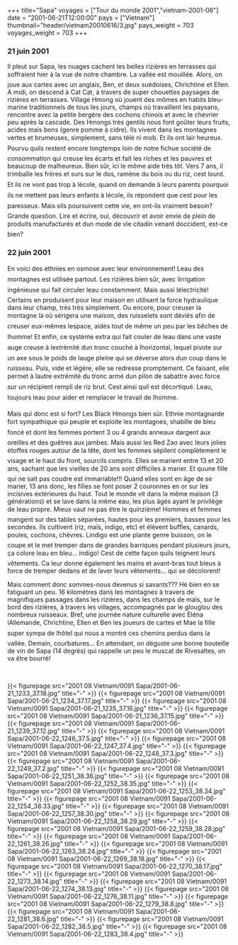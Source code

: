 +++
title="Sapa"
voyages = ["Tour du monde 2001","vietnam-2001-06"]
date = "2001-06-21T12:00:00"
pays = ["Vietnam"]
thumbnail="header/vietnam20010616/3.jpg"
pays_weight = 703
voyages_weight = 703
+++
### 21 juin 2001

Il pleut sur Sapa, les nuages cachent les belles rizières en terrasses qui 
soffraient hier à la vue de notre chambre. La vallée est mouillée. Alors, on 
joue aux cartes avec un anglais, Ben, et deux suédoises, Chrichtine et Ellen. 
A midi, on descend à Cat Cat, à travers de super chouettes paysages de rizières 
en terrasses. Village Hmong où jouent des mômes en habits bleu-marine traditionnels 
de tous les jours, champs où travaillent les paysans, rencontre avec la petite 
bergère des cochons chinois et avec le chevrier peu après la cascade. Des Hmongs 
très gentils nous font goûter leurs fruits, acides mais bons (genre pomme à 
cidre). Ils vivent dans les montagnes vertes et brumeuses, simplement, sans 
télé ni mob. Et ils ont lair heureux. Pourvu quils restent encore longtemps 
loin de notre fichue société de consommation qui creuse les écarts et fait les 
riches et les pauvres et beaucoup de malheureux. Bien sûr, ici le môme aide 
très tôt. Vers 7 ans, il trimballe les frères et surs sur le dos, ramène du 
bois ou du riz, cest lourd. Et ils ne vont pas trop à lécole, quand on demande 
à leurs parents pourquoi ils ne mettent pas leurs enfants à lécole, ils répondent 
que cest pour les paresseux. Mais sils poursuivent cette vie, en ont-ils vraiment 
besoin? Grande question. Lire et écrire, oui, découvrir et avoir envie de plein 
de produits manufacturés et dun mode de vie citadin venant doccident, est-ce 
bien?

### 22 juin 2001

En voici des ethnies en osmose avec leur environnement! Leau des montagnes 
est utilisée partout. Les rizières bien sûr, avec lirrigation ingénieuse qui 
fait circuler leau constamment. Mais aussi lélectricité! Certains en produisent 
pour leur maison en utilisant la force hydraulique dans leur champ, très très 
simplement. Ou encore, pour creuser la montagne là où sérigera une maison, 
des ruisselets sont déviés afin de creuser eux-mêmes lespace, aidés tout de 
même un peu par les bêches de lhomme! Et enfin, ce système extra qui fait couler 
de leau dans une vaste auge creuse à lextrémité dun tronc couché à lhorizontal, 
lequel pivote sur un axe sous le poids de lauge pleine qui se déverse alors 
dun coup dans le ruisseau. Puis, vide et légère, elle se redresse promptement. 
Ce faisant, elle permet à lautre extrémité du tronc armé dun pilon de sabattre 
avec force sur un récipient rempli de riz brut. Cest ainsi quil est décortiqué. 
Leau, toujours leau pour aider et remplacer le travail de lhomme.

Mais qui donc est si fort? Les Black Hmongs bien sûr. Ethnie montagnarde fort 
sympathique qui peuple et exploite les montagnes, shabille de bleu foncé et 
dont les femmes portent 3 ou 4 grands anneaux dargent aux oreilles et des guêtres 
aux jambes. Mais aussi les Red Zao avec leurs jolies étoffes rouges autour de 
la tête, dont les femmes sépilent complètement le visage et le haut du front, 
sourcils compris. Elles se marient entre 13 et 20 ans, sachant que les vieilles 
de 20 ans sont difficiles à marier. Et quune fille qui ne sait pas coudre est 
immariable!!! Quand elles sont en âge de se marier, 13 ans donc, les filles 
se font poser 2 couronnes en or sur les incisives extérieures du haut. Tout 
le monde vit dans la même maison (3 générations) et se lave dans la même eau, 
les plus âgés ayant le privilège de leau propre. Mieux vaut ne pas être le 
quinzième! Hommes et femmes mangent sur des tables séparées, hautes pour les 
premiers, basses pour les secondes. Ils cultivent (riz, maïs, indigo, etc) et 
élèvent buffles, canards, poules, cochons, chèvres. Lindigo est une plante 
genre buisson, on le coupe et le met tremper dans de grandes barriques pendant 
plusieurs jours, ça colore leau en bleu... indigo! Cest de cette façon quils 
teignent leurs vêtements. Ca leur donne également les mains et avant-bras tout 
bleus à force de tremper dedans et de laver leurs vêtements... qui se décolorent!

Mais comment donc sommes-nous devenus si savants??? Hé bien en se fatiguant 
un peu. 16 kilomètres dans les montagnes à travers de magnifiques passages dans 
les rizières, dans les champs de maïs, sur le bord des rizières, à travers les 
villages, accompagnés par le glouglou des nombreux ruisseaux. Bref, une journée 
nature culturelle avec Eléna lAllemande, Chrichtine, Ellen et Ben les joueurs 
de cartes et Mae la fille super sympa de lhôtel qui nous a montré ces chemins 
perdus dans la vallée. Demain, courbatures... En attendant, on déguste une bonne 
bouteille de vin de Sapa (14 degrés) qui rappelle un peu le muscat de Rivesaltes, 
on va être bourré!

&nbsp;


<div id="TOTO">{{< figurepage src="2001 08 Vietnam/0091 Sapa/2001-06-21_1233_37.18.jpg" title="-"  >}}
{{< figurepage src="2001 08 Vietnam/0091 Sapa/2001-06-21_1234_37.17.jpg" title="-"  >}}
{{< figurepage src="2001 08 Vietnam/0091 Sapa/2001-06-21_1235_37.16.jpg" title="-"  >}}
{{< figurepage src="2001 08 Vietnam/0091 Sapa/2001-06-21_1236_37.15.jpg" title="-"  >}}
{{< figurepage src="2001 08 Vietnam/0091 Sapa/2001-06-21_1239_37.12.jpg" title="-"  >}}
{{< figurepage src="2001 08 Vietnam/0091 Sapa/2001-06-22_1246_37.5.jpg" title="-"  >}}
{{< figurepage src="2001 08 Vietnam/0091 Sapa/2001-06-22_1247_37.4.jpg" title="-"  >}}
{{< figurepage src="2001 08 Vietnam/0091 Sapa/2001-06-22_1248_37.3.jpg" title="-"  >}}
{{< figurepage src="2001 08 Vietnam/0091 Sapa/2001-06-22_1249_37.2.jpg" title="-"  >}}
{{< figurepage src="2001 08 Vietnam/0091 Sapa/2001-06-22_1251_38.36.jpg" title="-"  >}}
{{< figurepage src="2001 08 Vietnam/0091 Sapa/2001-06-22_1252_38.35.jpg" title="-"  >}}
{{< figurepage src="2001 08 Vietnam/0091 Sapa/2001-06-22_1253_38.34.jpg" title="-"  >}}
{{< figurepage src="2001 08 Vietnam/0091 Sapa/2001-06-22_1254_38.33.jpg" title="-"  >}}
{{< figurepage src="2001 08 Vietnam/0091 Sapa/2001-06-22_1257_38.30.jpg" title="-"  >}}
{{< figurepage src="2001 08 Vietnam/0091 Sapa/2001-06-22_1258_38.29.jpg" title="-"  >}}
{{< figurepage src="2001 08 Vietnam/0091 Sapa/2001-06-22_1259_38.28.jpg" title="-"  >}}
{{< figurepage src="2001 08 Vietnam/0091 Sapa/2001-06-22_1261_38.26.jpg" title="-"  >}}
{{< figurepage src="2001 08 Vietnam/0091 Sapa/2001-06-22_1263_38.24.jpg" title="-"  >}}
{{< figurepage src="2001 08 Vietnam/0091 Sapa/2001-06-22_1269_38.18.jpg" title="-"  >}}
{{< figurepage src="2001 08 Vietnam/0091 Sapa/2001-06-22_1270_38.17.jpg" title="-"  >}}
{{< figurepage src="2001 08 Vietnam/0091 Sapa/2001-06-22_1273_38.14.jpg" title="-"  >}}
{{< figurepage src="2001 08 Vietnam/0091 Sapa/2001-06-22_1274_38.13.jpg" title="-"  >}}
{{< figurepage src="2001 08 Vietnam/0091 Sapa/2001-06-22_1276_38.11.jpg" title="-"  >}}
{{< figurepage src="2001 08 Vietnam/0091 Sapa/2001-06-22_1279_38.8.jpg" title="-"  >}}
{{< figurepage src="2001 08 Vietnam/0091 Sapa/2001-06-22_1281_38.6.jpg" title="-"  >}}
{{< figurepage src="2001 08 Vietnam/0091 Sapa/2001-06-22_1282_38.5.jpg" title="-"  >}}
{{< figurepage src="2001 08 Vietnam/0091 Sapa/2001-06-22_1283_38.4.jpg" title="-"  >}}
</DIV>

